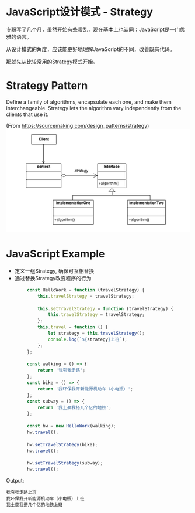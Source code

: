 JavaScript设计模式 - Strategy
===
专职写了几个月，虽然开始有些凌乱，现在基本上也认同：JavaScript是一门优雅的语言。

从设计模式的角度，应该能更好地理解JavaScript的不同，改善既有代码。

那就先从比较常用的Strategy模式开始。

# Strategy Pattern
Define a family of algorithms, encapsulate each one, and make them interchangeable. Strategy lets the algorithm vary independently from the clients that use it. 

(From https://sourcemaking.com/design_patterns/strategy)
![](./assets/Js_Strategy.PNG)


# JavaScript Example

* 定义一组Strategy, 确保可互相替换
* 通过替换Strategy改变程序的行为

```js
        const HelloWork = function (travelStrategy) {
            this.travelStrategy = travelStrategy;

            this.setTravelStrategy = function (travelStrategy) {
                this.travelStrategy = travelStrategy;
            };
            this.travel = function () {
                let strategy = this.travelStrategy();
                console.log(`${strategy}上班`);
            };
        };

        const walking = () => {
            return '我穷我走路';
        };
        const bike = () => {
            return '我环保我开新能源机动车（小电瓶）';
        };
        const subway = () => {
            return '我土豪我搭几个亿的地铁';
        };

        const hw = new HelloWork(walking);
        hw.travel();

        hw.setTravelStrategy(bike);
        hw.travel();

        hw.setTravelStrategy(subway);
        hw.travel();
```

Output:
```
我穷我走路上班
我环保我开新能源机动车（小电瓶）上班
我土豪我搭几个亿的地铁上班
```
